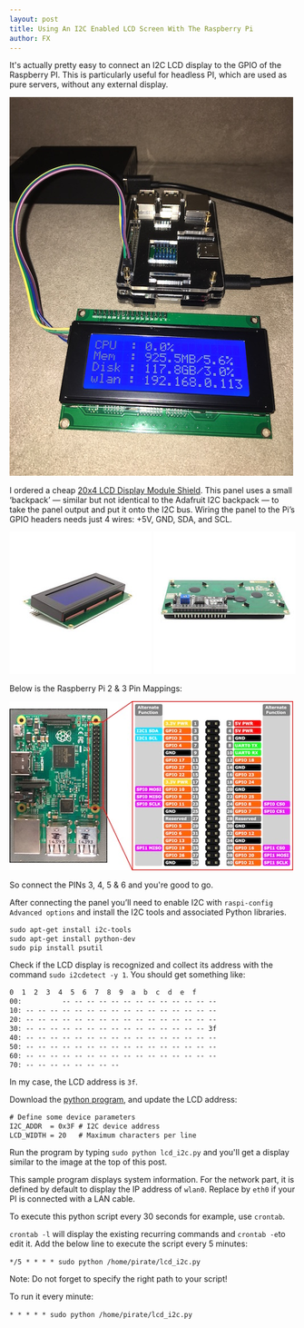 ```yaml
---
layout: post
title: Using An I2C Enabled LCD Screen With The Raspberry Pi
author: FX
---
```

It's actually pretty easy to connect an I2C LCD display to the GPIO of the Raspberry PI. This is particularly useful for headless PI, which are used as pure servers, without any external display.

![PI and LCD I2C display](/images/2016-09-10-How-to-set-up-a-LCD-display.jpg)

I ordered a cheap [20x4 LCD Display Module Shield](https://www.amazon.fr/gp/product/B01BI785JQ/ref=oh_aui_detailpage_o01_s00?ie=UTF8&psc=1). This panel uses a small ‘backpack’ — similar but not identical to the Adafruit I2C backpack — to take the panel output and put it onto the I2C bus. Wiring the panel to the Pi’s GPIO headers needs just 4 wires: +5V, GND, SDA, and SCL.

![LCD front](/images/2016-09-10-How-to-set-up-a-LCD-display-01.jpg)
![LCD back](/images/2016-09-10-How-to-set-up-a-LCD-display-02.jpg)

Below is the Raspberry Pi 2 & 3 Pin Mappings:

![PI PIN mappings](/images/2016-09-10-How-to-set-up-a-LCD-display-03.jpg)

So connect the PINs 3, 4, 5 & 6 and you're good to go.

After connecting the panel you’ll need to enable I2C with ```raspi-config Advanced options``` and install the I2C tools and associated Python libraries.

```
sudo apt-get install i2c-tools
sudo apt-get install python-dev
sudo pip install psutil
```

Check if the LCD display is recognized and collect its address with the command ```sudo i2cdetect -y 1```. You should get something like:

```
0  1  2  3  4  5  6  7  8  9  a  b  c  d  e  f
00:          -- -- -- -- -- -- -- -- -- -- -- -- --
10: -- -- -- -- -- -- -- -- -- -- -- -- -- -- -- --
20: -- -- -- -- -- -- -- -- -- -- -- -- -- -- -- --
30: -- -- -- -- -- -- -- -- -- -- -- -- -- -- -- 3f
40: -- -- -- -- -- -- -- -- -- -- -- -- -- -- -- --
50: -- -- -- -- -- -- -- -- -- -- -- -- -- -- -- --
60: -- -- -- -- -- -- -- -- -- -- -- -- -- -- -- --
70: -- -- -- -- -- -- -- --
```

In my case, the LCD address is ```3f```.

Download the [python program](/sources/lcd_i2c.py), and update the LCD address:

```
# Define some device parameters
I2C_ADDR  = 0x3F # I2C device address
LCD_WIDTH = 20   # Maximum characters per line
```

Run the program by typing ```sudo python lcd_i2c.py``` and you'll get a display similar to the image at the top of this post.

This sample program displays system information. For the network part, it is defined by default to display the IP address of ```wlan0```. Replace by ```eth0``` if your PI is connected with a LAN cable.

To execute this python script every 30 seconds for example, use ```crontab```.

```crontab -l``` will display the existing recurring commands and ```crontab -e```to edit it. Add the below line to execute the script every 5 minutes:

```*/5 * * * * sudo python /home/pirate/lcd_i2c.py```

Note: Do not forget to specify the right path to your script!

To run it every minute:

```* * * * * sudo python /home/pirate/lcd_i2c.py```
